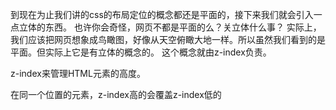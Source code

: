 到现在为止我们讲的css的布局定位的概念都还是平面的，接下来我们就会引入一点立体的东西。
也许你会奇怪，网页不都是平面的么？关立体什么事？
实际上，我们应该把网页想象成鸟瞰图，好像从天空俯瞰大地一样。所以虽然我们看到的是平面。但实际上它是有立体的概念的。
这个概念就由z-index负责。

z-index来管理HTML元素的高度。

在同一个位置的元素，z-index高的会覆盖z-index低的
